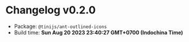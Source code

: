 # Changelog v0.2.0

- Package: `@tinijs/ant-outlined-icons`
- Build time: **Sun Aug 20 2023 23:40:27 GMT+0700 (Indochina Time)**


